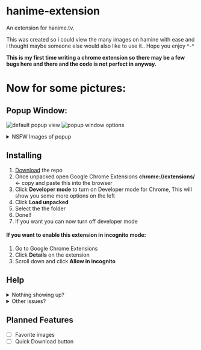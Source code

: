 # hanime-extension
An extension for hanime.tv. 

This was created so i could view the many images on hamine with ease and i thought maybe someone else would also like to use it.. 
Hope you enjoy ^-^

**This is my first time writing a chrome extension so there may be a few bugs here and there and the code is not perfect in anyway.**

# Now for some pictures:

## Popup Window:
![default popup view](https://puu.sh/E3RHQ/d968832f89.png)
![popup window options](https://puu.sh/E3RJo/d53e15e865.png)

<details>
  <summary>NSFW Images of popup</summary>
  
## Normal Site Images:
![normal image view](https://puu.sh/E3RId/754d59bc73.png)

## With Extension:
![extension modal](https://puu.sh/E3RIu/d6e86e022b.png)
</details>

## Installing
1. [Download](https://github.com/wildncheese/hanime-extension/archive/master.zip) the repo
2. Once unpacked open Google Chrome Extensions **chrome://extensions/**   <- copy and paste this into the browser
3. Click **Developer mode** to turn on Developer mode for Chrome, This will show you some more options on the left
4. Click **Load unpacked** 
5. Select the the folder 
6. Done!! 
7. If you want you can now turn off developer mode 

#### If you want to enable this extension in incognito mode:
1. Go to Google Chrome Extensions
2. Click **Details** on the extension
3. Scroll down and click **Allow in incognito**

## Help
<details>
  <summary>Nothing showing up?</summary>
  Try refreshing the page, if that doesn't help try increasing the <strong>load time</strong> in the options
  
  ![options](https://puu.sh/E3Sar/acbb61c697.png)
  
</details>

<details>
  <summary>Other issues?</summary>
Please post an issue report <a href="https://github.com/wildncheese/hanime-extension/issues">here</a> 
  
</details>

## Planned Features
- [ ] Favorite images
- [ ] Quick Download button
